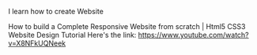  I learn how to create Website
 
 How to build a Complete Responsive Website from scratch | Html5 CSS3 Website Design Tutorial
 Here's the link: https://www.youtube.com/watch?v=X8NFkUQNeek
